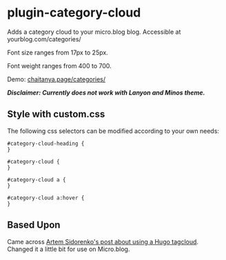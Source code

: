 # plugin-category-cloud
Adds a category cloud to your micro.blog blog. Accessible at yourblog.com/categories/

Font size ranges from 17px to 25px.

Font weight ranges from 400 to 700.

Demo: [chaitanya.page/categories/](https://chaitanya.page/categories/)

***Disclaimer: Currently does not work with Lanyon and Minos theme.***

## Style with custom.css
The following css selectors can be modified according to your own needs:
```
#category-cloud-heading {
}

#category-cloud {
}

#category-cloud a {
}

#category-cloud a:hover {
}
```
## Based Upon
Came across [Artem Sidorenko's post about using a Hugo tagcloud](https://www.sidorenko.io/post/2017/07/nice-tagcloud-with-hugo/). Changed it a little bit for use on Micro.blog.

